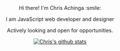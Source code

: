 <div align="center">
Hi there! I'm Chris Achinga :smile:

I am JavaScript web developer and designer

Actively looking and open for opportunities.


[![Chris's github stats](https://github-readme-stats.vercel.app/api?username=ChrisAchinga&show_icons=true&theme=monokai)](https://github.com/ChrisAchinga/github-readme-stats)

</div>


